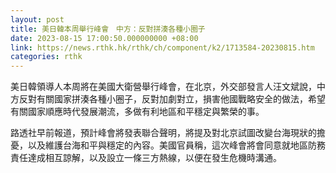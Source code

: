 ```yaml
---
layout: post
title: 美日韓本周舉行峰會　中方：反對拼湊各種小圈子
date: 2023-08-15 17:00:50.000000000 +08:00
link: https://news.rthk.hk/rthk/ch/component/k2/1713584-20230815.htm
categories: rthk
---
```


美日韓領導人本周將在美國大衛營舉行峰會，在北京，外交部發言人汪文斌說，中方反對有關國家拼湊各種小圈子，反對加劇對立，損害他國戰略安全的做法，希望有關國家順應時代發展潮流，多做有利地區和平穩定與繁榮的事。

路透社早前報道，預計峰會將發表聯合聲明，將提及對北京試圖改變台海現狀的擔憂，以及維護台海和平與穩定的內容。美國官員稱，這次峰會將會同意就地區防務責任達成相互諒解，以及設立一條三方熱線，以便在發生危機時溝通。
